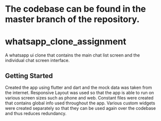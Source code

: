 # The codebase can  be found in the master branch of the repository.
# whatsapp_clone_assignment

A whatsapp ui clone that contains the main chat list screen and the individual chat screen interface.

## Getting Started

Created the app using flutter and dart and the mock data was  taken from  the internet.
Responsive Layout was used so that the app is able to run on various screen sizes such as phone and web.
Constant files were created that contains global info used throughout the app.
Various custom widgets were created separately so that they can be used again over the codebase and thus reduces redundancy.



